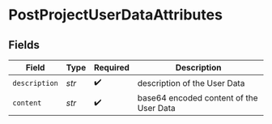 # PostProjectUserDataAttributes


## Fields

| Field                                   | Type                                    | Required                                | Description                             |
| --------------------------------------- | --------------------------------------- | --------------------------------------- | --------------------------------------- |
| `description`                           | *str*                                   | :heavy_check_mark:                      | description of the User Data            |
| `content`                               | *str*                                   | :heavy_check_mark:                      | base64 encoded content of the User Data |